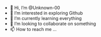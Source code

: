 - 👋 Hi, I’m @Unknown-00
- 👀 I’m interested in exploring Github
- 🌱 I’m currently learning everything
- 💞️ I’m looking to collaborate on something
- 📫 How to reach me ...

<!---
Unknown-00/Unknown-00 is a ✨ special ✨ repository because its `README.md` (this file) appears on your GitHub profile.
You can click the Preview link to take a look at your changes.
--->
